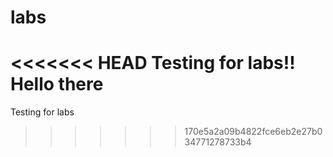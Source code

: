# labs

<<<<<<< HEAD
Testing for labs!!
Hello there
=======
Testing for labs
>>>>>>> 170e5a2a09b4822fce6eb2e27b034771278733b4
